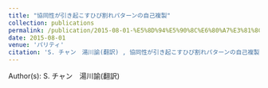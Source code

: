 ```yaml
---
title: "協同性が引き起こすひび割れパターンの自己複製"
collection: publications
permalink: /publication/2015-08-01-%E5%8D%94%E5%90%8C%E6%80%A7%E3%81%8C%E5%BC%95%E3%81%8D%E8%B5%B7%E3%81%93%E3%81%99%E3%81%B2%E3%81%B3%E5%89%B2%E3%82%8C%E3%83%91%E3%82%BF%E3%83%BC%E3%83%B3%E3%81%AE%E8%87%AA%E5%B7%B1
date: 2015-08-01
venue: 'パリティ'
citation: 'S. チャン　湯川諭(翻訳) , 協同性が引き起こすひび割れパターンの自己複製, パリティ, <b>30(8)</b>, 40-41, (2015)'
---
```


Author(s): S. チャン　湯川諭(翻訳) 
